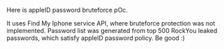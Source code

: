 Here is appleID password bruteforce pOc.

It uses Find My Iphone service API, where bruteforce protection was not implemented. Password list was generated from top 500 RockYou leaked passwords, which satisfy appleID password policy. Be good :)
